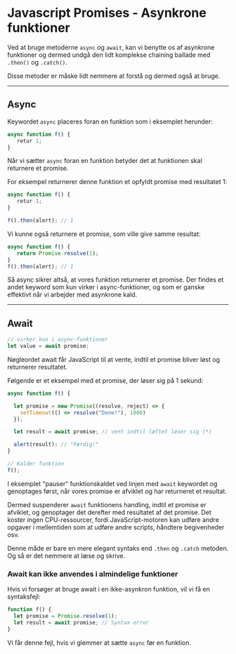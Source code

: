 # Javascript Promises - Asynkrone funktioner

Ved at bruge metoderne `async` og `await`, kan vi benytte os af asynkrone funktioner og dermed  undgå den lidt komplekse chaining ballade med `.then()` og `.catch()`.

Disse metoder er måske lidt nemmere at forstå og dermed også at bruge.
___
## Async
Keywordet `async` placeres foran en funktion som i eksemplet herunder:
```js
async function f() {
   retur 1;
}
```
Når vi sætter `async` foran en funktion betyder det at funktionen skal returnere et promise.

For eksempel returnerer denne funktion et opfyldt promise med resultatet 1:
```js
async function f() {
   retur 1;
}

f().then(alert); // 1
```
Vi kunne også returnere et promise, som ville give samme resultat:
```js
async function f() {
   return Promise.resolve(1);
}
f().then(alert); // 1
```
Så async sikrer altså, at vores funktion returnerer et promise. Der findes et andet keyword som kun virker i async-funktioner, og som er ganske effektivt når vi arbejder med asynkrone kald.
___
## Await
```js
// virker kun i async-funktioner
let value = await promise;
```
Nøgleordet await får JavaScript til at vente, indtil et promise bliver løst og returnerer resultatet.

Følgende er et eksempel med et promise, der løser sig på 1 sekund:
```js
async function f() {

  let promise = new Promise((resolve, reject) => {
    setTimeout(() => resolve("Done!"), 1000)
  });

  let result = await promise; // vent indtil løftet løser sig (*)

  alert(result); // "Færdig!"
}

// Kalder funktion
f();
```
I eksemplet "pauser" funktionskaldet ved linjen med `await` keywordet og genoptages først, når vores promise er afviklet og har returneret et resultat. 

Dermed suspenderer `await` funktionens handling, indtil et promise er afviklet, og genoptager det derefter med resultatet af det promise. Det koster ingen CPU-ressourcer, fordi JavaScript-motoren kan udføre andre opgaver i mellemtiden som at udføre andre scripts, håndtere begivenheder osv.

Denne måde er bare en mere elegant syntaks end `.then` og `.catch` metoden. Og så er det nemmere at læse og skrive.

### Await kan ikke anvendes i almindelige funktioner

Hvis vi forsøger at bruge await i en ikke-asynkron funktion, vil vi få en syntaksfejl:
```js
function f() {
  let promise = Promise.resolve(1);
  let result = await promise; // Syntax error
}
```
Vi får denne fejl, hvis vi glemmer at sætte `async` før en funktion. 
